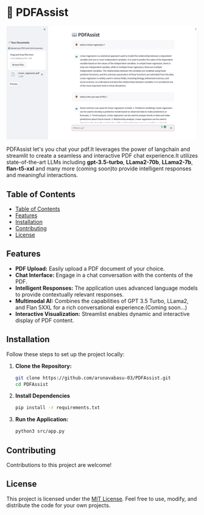 # 🔖 PDFAssist

<img width="1318" alt="CleanShot 2023-09-10 at 18 44 05@2x" src="./assets/preview.png">

PDFAssist let's you chat your pdf.It leverages the power of langchain  and streamlit to create a seamless and interactive PDF chat experience.It utilizes state-of-the-art LLMs including **gpt-3.5-turbo**, **LLama2-70b**, **LLama2-7b**,  **flan-t5-xxl** and many more (coming soon)to provide intelligent responses and meaningful interactions.

## Table of Contents
  - [Table of Contents](#table-of-contents)
  - [Features](#features)
  - [Installation](#installation)
  - [Contributing](#contributing)
  - [License](#license)

## Features

- **PDF Upload:** Easily upload a PDF document of your choice.
- **Chat Interface:** Engage in a chat conversation with the contents of the PDF.
- **Intelligent Responses:** The application uses advanced language models to provide contextually relevant responses.
- **Multimodal AI:** Combines the capabilities of GPT 3.5 Turbo, LLama2, and Flan 5XXL for a rich conversational experience.(Coming soon...)
- **Interactive Visualization:** Streamlist enables dynamic and interactive display of PDF content.

## Installation

Follow these steps to set up the project locally:

1. **Clone the Repository:**

   ```bash
   git clone https://github.com/arunavabasu-03/PDFAssist.git
   cd PDFAssist
   ```

2. **Install Dependencies**

   ```bash
   pip install -r requirements.txt
   ```

3. **Run the Application:**

   ```bash
   python3 src/app.py
   ```


## Contributing

Contributions to this project are welcome!

## License

This project is licensed under the [MIT License](https://github.com/arunavabasu-03/PDFAssist/blob/main/LICENSE). Feel free to use, modify, and distribute the code for your own projects.
